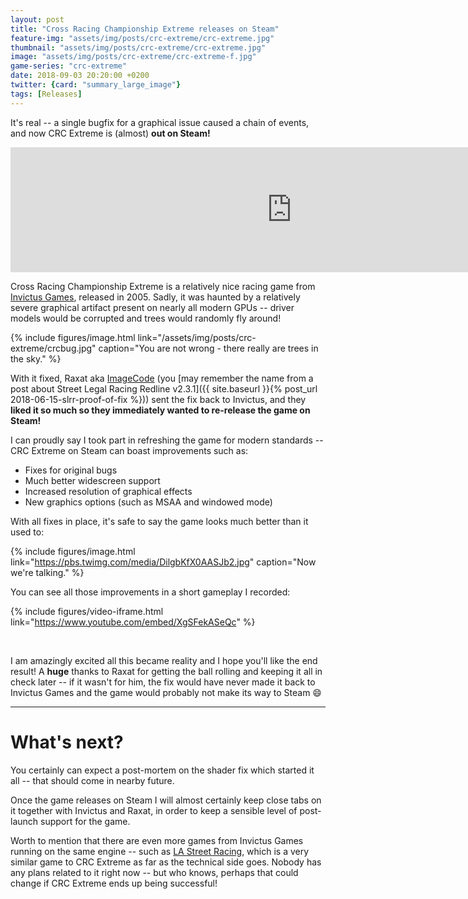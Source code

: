 ```yaml
---
layout: post
title: "Cross Racing Championship Extreme releases on Steam"
feature-img: "assets/img/posts/crc-extreme/crc-extreme.jpg"
thumbnail: "assets/img/posts/crc-extreme/crc-extreme.jpg"
image: "assets/img/posts/crc-extreme/crc-extreme-f.jpg"
game-series: "crc-extreme"
date: 2018-09-03 20:20:00 +0200
twitter: {card: "summary_large_image"}
tags: [Releases]
---
```


It's real -- a single bugfix for a graphical issue caused a chain of events, and now CRC Extreme is (almost) **out on Steam!**

<div align="center">
<iframe src="https://store.steampowered.com/widget/925550/" frameborder="0" width="900" height="200"></iframe>
</div>

Cross Racing Championship Extreme is a relatively nice racing game from [Invictus Games](http://invictus.com/), released in 2005.
Sadly, it was haunted by a relatively severe graphical artifact present on nearly all modern GPUs -- driver models would be corrupted
and trees would randomly fly around!

{% include figures/image.html link="/assets/img/posts/crc-extreme/crcbug.jpg" caption="You are not wrong - there really are trees in the sky." %}

With it fixed, Raxat aka [ImageCode](http://image-code.com/) (you [may remember the name from a post about Street Legal Racing Redline v2.3.1]({{ site.baseurl }}{% post_url 2018-06-15-slrr-proof-of-fix %}))
sent the fix back to Invictus, and they **liked it so much so they immediately wanted to re-release the game on Steam!**

I can proudly say I took part in refreshing the game for modern standards -- CRC Extreme on Steam can boast improvements such as:

* Fixes for original bugs
* Much better widescreen support
* Increased resolution of graphical effects
* New graphics options (such as MSAA and windowed mode)

With all fixes in place, it's safe to say the game looks much better than it used to:

{% include figures/image.html link="https://pbs.twimg.com/media/DilgbKfX0AASJb2.jpg" caption="Now we're talking." %}

You can see all those improvements in a short gameplay I recorded:

{% include figures/video-iframe.html link="https://www.youtube.com/embed/XgSFekASeQc" %}

<br>

I am amazingly excited all this became reality and I hope you'll like the end result! A **huge** thanks to Raxat for getting the ball rolling and keeping it all in check later --
if it wasn't for him, the fix would have never made it back to Invictus Games and the game would probably not make its way to Steam 😄

***

# What's next?

You certainly can expect a post-mortem on the shader fix which started it all -- that should come in nearby future.

Once the game releases on Steam I will almost certainly keep close tabs on it together with Invictus and Raxat,
in order to keep a sensible level of post-launch support for the game.

Worth to mention that there are even more games from Invictus Games running on the same engine -- such as [LA Street Racing](https://en.wikipedia.org/wiki/L.A._Street_Racing),
which is a very similar game to CRC Extreme as far as the technical side goes.
Nobody has any plans related to it right now -- but who knows, perhaps that could change if CRC Extreme ends up being successful!